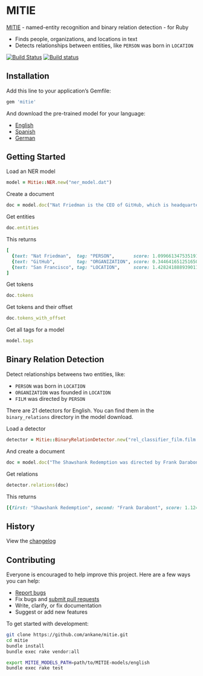 # MITIE

[MITIE](https://github.com/mit-nlp/MITIE) - named-entity recognition and binary relation detection - for Ruby

- Finds people, organizations, and locations in text
- Detects relationships between entities, like `PERSON` was born in `LOCATION`

[![Build Status](https://travis-ci.org/ankane/mitie.svg?branch=master)](https://travis-ci.org/ankane/mitie) [![Build status](https://ci.appveyor.com/api/projects/status/stc89tc57xfva451/branch/master?svg=true)](https://ci.appveyor.com/project/ankane/mitie/branch/master)

## Installation

Add this line to your application’s Gemfile:

```ruby
gem 'mitie'
```

And download the pre-trained model for your language:

- [English](https://github.com/mit-nlp/MITIE/releases/download/v0.4/MITIE-models-v0.2.tar.bz2)
- [Spanish](https://github.com/mit-nlp/MITIE/releases/download/v0.4/MITIE-models-v0.2-Spanish.zip)
- [German](https://github.com/mit-nlp/MITIE/releases/download/v0.4/MITIE-models-v0.2-German.tar.bz2)

## Getting Started

Load an NER model

```ruby
model = Mitie::NER.new("ner_model.dat")
```

Create a document

```ruby
doc = model.doc("Nat Friedman is the CEO of GitHub, which is headquartered in San Francisco")
```

Get entities

```ruby
doc.entities
```

This returns

```ruby
[
  {text: "Nat Friedman",  tag: "PERSON",       score: 1.099661347535191, offset: 0},
  {text: "GitHub",        tag: "ORGANIZATION", score: 0.344641651251650, offset: 27},
  {text: "San Francisco", tag: "LOCATION",     score: 1.428241888939011, offset: 61}
]
```

Get tokens

```ruby
doc.tokens
```

Get tokens and their offset

```ruby
doc.tokens_with_offset
```

Get all tags for a model

```ruby
model.tags
```

## Binary Relation Detection

Detect relationships betweens two entities, like:

- `PERSON` was born in `LOCATION`
- `ORGANIZATION` was founded in `LOCATION`
- `FILM` was directed by `PERSON`

There are 21 detectors for English. You can find them in the `binary_relations` directory in the model download.

Load a detector

```ruby
detector = Mitie::BinaryRelationDetector.new("rel_classifier_film.film.directed_by.svm")
```

And create a document

```ruby
doc = model.doc("The Shawshank Redemption was directed by Frank Darabont")
```

Get relations

```ruby
detector.relations(doc)
```

This returns

```ruby
[{first: "Shawshank Redemption", second: "Frank Darabont", score: 1.124211742912441}]
```

## History

View the [changelog](https://github.com/ankane/mitie/blob/master/CHANGELOG.md)

## Contributing

Everyone is encouraged to help improve this project. Here are a few ways you can help:

- [Report bugs](https://github.com/ankane/mitie/issues)
- Fix bugs and [submit pull requests](https://github.com/ankane/mitie/pulls)
- Write, clarify, or fix documentation
- Suggest or add new features

To get started with development:

```sh
git clone https://github.com/ankane/mitie.git
cd mitie
bundle install
bundle exec rake vendor:all

export MITIE_MODELS_PATH=path/to/MITIE-models/english
bundle exec rake test
```
